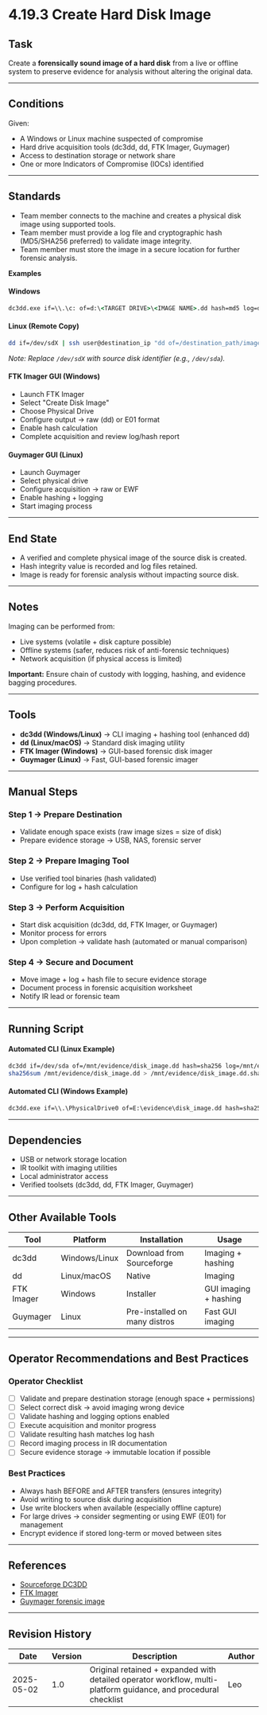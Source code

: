 # 4.19.3 Create Hard Disk Image

## Task

Create a **forensically sound image of a hard disk** from a live or offline system to preserve evidence for analysis without altering the original data.

---

## Conditions

Given:

* A Windows or Linux machine suspected of compromise
* Hard drive acquisition tools (dc3dd, dd, FTK Imager, Guymager)
* Access to destination storage or network share
* One or more Indicators of Compromise (IOCs) identified

---

## Standards

* Team member connects to the machine and creates a physical disk image using supported tools.
* Team member must provide a log file and cryptographic hash (MD5/SHA256 preferred) to validate image integrity.
* Team member must store the image in a secure location for further forensic analysis.

**Examples**

#### Windows

```cmd
dc3dd.exe if=\\.\c: of=d:\<TARGET DRIVE>\<IMAGE NAME>.dd hash=md5 log=d:\<LOG DIRECTORY>\<LOG NAME>.log
```

#### Linux (Remote Copy)

```bash
dd if=/dev/sdX | ssh user@destination_ip "dd of=/destination_path/image.dd"
```

*Note: Replace `/dev/sdX` with source disk identifier (e.g., `/dev/sda`).*

#### FTK Imager GUI (Windows)

* Launch FTK Imager
* Select "Create Disk Image"
* Choose Physical Drive
* Configure output → raw (dd) or E01 format
* Enable hash calculation
* Complete acquisition and review log/hash report

#### Guymager GUI (Linux)

* Launch Guymager
* Select physical drive
* Configure acquisition → raw or EWF
* Enable hashing + logging
* Start imaging process

---

## End State

* A verified and complete physical image of the source disk is created.
* Hash integrity value is recorded and log files retained.
* Image is ready for forensic analysis without impacting source disk.

---

## Notes

Imaging can be performed from:

* Live systems (volatile + disk capture possible)
* Offline systems (safer, reduces risk of anti-forensic techniques)
* Network acquisition (if physical access is limited)

**Important:** Ensure chain of custody with logging, hashing, and evidence bagging procedures.

---

## Tools

* **dc3dd (Windows/Linux)** → CLI imaging + hashing tool (enhanced dd)
* **dd (Linux/macOS)** → Standard disk imaging utility
* **FTK Imager (Windows)** → GUI-based forensic disk imager
* **Guymager (Linux)** → Fast, GUI-based forensic imager

---

## Manual Steps

### Step 1 → Prepare Destination

* Validate enough space exists (raw image sizes = size of disk)
* Prepare evidence storage → USB, NAS, forensic server

### Step 2 → Prepare Imaging Tool

* Use verified tool binaries (hash validated)
* Configure for log + hash calculation

### Step 3 → Perform Acquisition

* Start disk acquisition (dc3dd, dd, FTK Imager, or Guymager)
* Monitor process for errors
* Upon completion → validate hash (automated or manual comparison)

### Step 4 → Secure and Document

* Move image + log + hash file to secure evidence storage
* Document process in forensic acquisition worksheet
* Notify IR lead or forensic team

---

## Running Script

#### Automated CLI (Linux Example)

```bash
dc3dd if=/dev/sda of=/mnt/evidence/disk_image.dd hash=sha256 log=/mnt/evidence/disk_image.log
sha256sum /mnt/evidence/disk_image.dd > /mnt/evidence/disk_image.dd.sha256
```

#### Automated CLI (Windows Example)

```cmd
dc3dd.exe if=\\.\PhysicalDrive0 of=E:\evidence\disk_image.dd hash=sha256 log=E:\evidence\disk_image.log
```

---

## Dependencies

* USB or network storage location
* IR toolkit with imaging utilities
* Local administrator access
* Verified toolsets (dc3dd, dd, FTK Imager, Guymager)

---

## Other Available Tools

| Tool | Platform | Installation | Usage |
|------|----------|--------------|-------|
| dc3dd | Windows/Linux | Download from Sourceforge | Imaging + hashing |
| dd | Linux/macOS | Native | Imaging |
| FTK Imager | Windows | Installer | GUI imaging + hashing |
| Guymager | Linux | Pre-installed on many distros | Fast GUI imaging |

---

## Operator Recommendations and Best Practices

### Operator Checklist

- [ ] Validate and prepare destination storage (enough space + permissions)
- [ ] Select correct disk → avoid imaging wrong device
- [ ] Validate hashing and logging options enabled
- [ ] Execute acquisition and monitor progress
- [ ] Validate resulting hash matches log hash
- [ ] Record imaging process in IR documentation
- [ ] Secure evidence storage → immutable location if possible

### Best Practices

* Always hash BEFORE and AFTER transfers (ensures integrity)
* Avoid writing to source disk during acquisition
* Use write blockers when available (especially offline capture)
* For large drives → consider segmenting or using EWF (E01) for management
* Encrypt evidence if stored long-term or moved between sites

---

## References

* [Sourceforge DC3DD](https://sourceforge.net/projects/dc3dd/files/dc3dd/7.2%20-%20Windows/)
* [FTK Imager](https://accessdata.com/product-download/ftk-imager-version-3.4.3)
* [Guymager forensic image](http://guymager.sourceforge.net)

---

## Revision History

| Date | Version | Description | Author |
|------|---------|-------------|--------|
| 2025-05-02 | 1.0 | Original retained + expanded with detailed operator workflow, multi-platform guidance, and procedural checklist | Leo |
